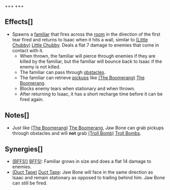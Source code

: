+++
+++

Effects[]
---------


* Spawns a [familiar](/wiki/Familiar "Familiar") that fires across the [room](/wiki/Rooms "Rooms") in the direction of the first tear fired and returns to Isaac when it hits a wall, similar to [(Little Chubby)](/wiki/Little_Chubby "Little Chubby") [Little Chubby](/wiki/Little_Chubby "Little Chubby"). Deals a flat 7 damage to enemies that come in contact with it.
	+ When thrown, the familiar will pierce through enemies if they are killed by the familiar, but the familiar will bounce back to Isaac if the enemy is not killed.
	+ The familiar can pass through [obstacles](/wiki/Obstacles "Obstacles").
	+ The familiar can retrieve [pickups](/wiki/Pickups "Pickups") like [(The Boomerang)](/wiki/The_Boomerang "The Boomerang") [The Boomerang](/wiki/The_Boomerang "The Boomerang").
	+ Blocks enemy tears when stationary and when thrown.
	+ After returning to Isaac, it has a short recharge time before it can be fired again.


Notes[]
-------


* Just like [(The Boomerang)](/wiki/The_Boomerang "The Boomerang") [The Boomerang](/wiki/The_Boomerang "The Boomerang"), Jaw Bone can grab pickups through obstacles and will **not** grab [(Troll Bomb)](/wiki/Troll_Bomb "Troll Bomb") [Troll Bombs](/wiki/Troll_Bomb "Troll Bomb").


Synergies[]
-----------


* [(BFFS!)](/wiki/BFFS! "BFFS!") [BFFS!](/wiki/BFFS! "BFFS!"): Familiar grows in size and does a flat 14 damage to enemies.
* [(Duct Tape)](/wiki/Duct_Tape "Duct Tape") [Duct Tape](/wiki/Duct_Tape "Duct Tape"): Jaw Bone will face in the same direction as Isaac and remain stationary as opposed to trailing behind him. Jaw Bone can still be fired.


